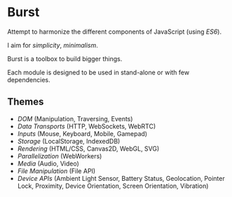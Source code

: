 # Burst

Attempt to harmonize the different components of JavaScript (using *ES6*).

I aim for *simplicity*, *minimalism*.

Burst is a toolbox to build bigger things.

Each module is designed to be used in stand-alone or with few dependencies.


## Themes

* *DOM* (Manipulation, Traversing, Events)
* *Data Transports* (HTTP, WebSockets, WebRTC)
* *Inputs* (Mouse, Keyboard, Mobile, Gamepad)
* *Storage* (LocalStorage, IndexedDB)
* *Rendering* (HTML/CSS, Canvas2D, WebGL, SVG)
* *Parallelization* (WebWorkers)
* *Media* (Audio, Video)
* *File Manipulation* (File API)
* *Device APIs* (Ambient Light Sensor, Battery Status, Geolocation, Pointer Lock, Proximity, Device Orientation, Screen Orientation, Vibration)
